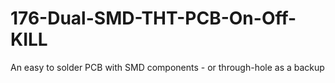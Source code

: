# 176-Dual-SMD-THT-PCB-On-Off-KILL
An easy to solder PCB with SMD components - or through-hole as a backup
